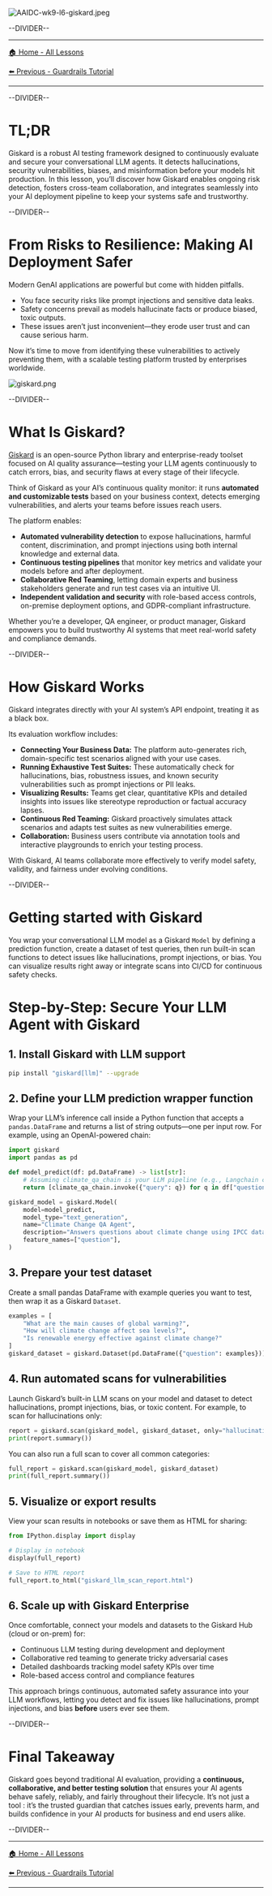 ![AAIDC-wk9-l6-giskard.jpeg](AAIDC-wk9-l6-giskard.jpeg)

--DIVIDER--

---

[🏠 Home - All Lessons](https://app.readytensor.ai/hubs/ready_tensor_certifications)

[⬅️ Previous - Guardrails Tutorial](https://app.readytensor.ai/publications/tiBt9Nevyqrw)

---

--DIVIDER--

# TL;DR

Giskard is a robust AI testing framework designed to continuously evaluate and secure your conversational LLM agents. It detects hallucinations, security vulnerabilities, biases, and misinformation before your models hit production. In this lesson, you’ll discover how Giskard enables ongoing risk detection, fosters cross-team collaboration, and integrates seamlessly into your AI deployment pipeline to keep your systems safe and trustworthy.

--DIVIDER--

# From Risks to Resilience: Making AI Deployment Safer

Modern GenAI applications are powerful but come with hidden pitfalls.

- You face security risks like prompt injections and sensitive data leaks.
- Safety concerns prevail as models hallucinate facts or produce biased, toxic outputs.
- These issues aren’t just inconvenient—they erode user trust and can cause serious harm.

Now it’s time to move from identifying these vulnerabilities to actively preventing them, with a scalable testing platform trusted by enterprises worldwide.

![giskard.png](giskard.png)

--DIVIDER--

# What Is Giskard?

[Giskard](https://giskard.ai) is an open-source Python library and enterprise-ready toolset focused on AI quality assurance—testing your LLM agents continuously to catch errors, bias, and security flaws at every stage of their lifecycle.

Think of Giskard as your AI’s continuous quality monitor: it runs **automated and customizable tests** based on your business context, detects emerging vulnerabilities, and alerts your teams before issues reach users.

The platform enables:

- **Automated vulnerability detection** to expose hallucinations, harmful content, discrimination, and prompt injections using both internal knowledge and external data.
- **Continuous testing pipelines** that monitor key metrics and validate your models before and after deployment.
- **Collaborative Red Teaming**, letting domain experts and business stakeholders generate and run test cases via an intuitive UI.
- **Independent validation and security** with role-based access controls, on-premise deployment options, and GDPR-compliant infrastructure.

Whether you’re a developer, QA engineer, or product manager, Giskard empowers you to build trustworthy AI systems that meet real-world safety and compliance demands.

--DIVIDER--

# How Giskard Works

Giskard integrates directly with your AI system’s API endpoint, treating it as a black box.

Its evaluation workflow includes:

- **Connecting Your Business Data:** The platform auto-generates rich, domain-specific test scenarios aligned with your use cases.
- **Running Exhaustive Test Suites:** These automatically check for hallucinations, bias, robustness issues, and known security vulnerabilities such as prompt injections or PII leaks.
- **Visualizing Results:** Teams get clear, quantitative KPIs and detailed insights into issues like stereotype reproduction or factual accuracy lapses.
- **Continuous Red Teaming:** Giskard proactively simulates attack scenarios and adapts test suites as new vulnerabilities emerge.
- **Collaboration:** Business users contribute via annotation tools and interactive playgrounds to enrich your testing process.

With Giskard, AI teams collaborate more effectively to verify model safety, validity, and fairness under evolving conditions.

--DIVIDER--

# Getting started with Giskard

You wrap your conversational LLM model as a Giskard `Model` by defining a prediction function, create a dataset of test queries, then run built-in scan functions to detect issues like hallucinations, prompt injections, or bias. You can visualize results right away or integrate scans into CI/CD for continuous safety checks.

# Step-by-Step: Secure Your LLM Agent with Giskard

## 1. Install Giskard with LLM support

```bash
pip install "giskard[llm]" --upgrade
```

## 2. Define your LLM prediction wrapper function

Wrap your LLM’s inference call inside a Python function that accepts a `pandas.DataFrame` and returns a list of string outputs—one per input row. For example, using an OpenAI-powered chain:

```python
import giskard
import pandas as pd

def model_predict(df: pd.DataFrame) -> list[str]:
    # Assuming climate_qa_chain is your LLM pipeline (e.g., Langchain chain)
    return [climate_qa_chain.invoke({"query": q}) for q in df["question"]]

giskard_model = giskard.Model(
    model=model_predict,
    model_type="text_generation",
    name="Climate Change QA Agent",
    description="Answers questions about climate change using IPCC data",
    feature_names=["question"],
)
```

## 3. Prepare your test dataset

Create a small pandas DataFrame with example queries you want to test, then wrap it as a Giskard `Dataset`.

```python
examples = [
    "What are the main causes of global warming?",
    "How will climate change affect sea levels?",
    "Is renewable energy effective against climate change?"
]
giskard_dataset = giskard.Dataset(pd.DataFrame({"question": examples}))
```

## 4. Run automated scans for vulnerabilities

Launch Giskard’s built-in LLM scans on your model and dataset to detect hallucinations, prompt injections, bias, or toxic content. For example, to scan for hallucinations only:

```python
report = giskard.scan(giskard_model, giskard_dataset, only="hallucination")
print(report.summary())
```

You can also run a full scan to cover all common categories:

```python
full_report = giskard.scan(giskard_model, giskard_dataset)
print(full_report.summary())
```

## 5. Visualize or export results

View your scan results in notebooks or save them as HTML for sharing:

```python
from IPython.display import display

# Display in notebook
display(full_report)

# Save to HTML report
full_report.to_html("giskard_llm_scan_report.html")
```

## 6. Scale up with Giskard Enterprise

Once comfortable, connect your models and datasets to the Giskard Hub (cloud or on-prem) for:

- Continuous LLM testing during development and deployment
- Collaborative red teaming to generate tricky adversarial cases
- Detailed dashboards tracking model safety KPIs over time
- Role-based access control and compliance features

This approach brings continuous, automated safety assurance into your LLM workflows, letting you detect and fix issues like hallucinations, prompt injections, and bias **before** users ever see them.

--DIVIDER--

# Final Takeaway

Giskard goes beyond traditional AI evaluation, providing a **continuous, collaborative, and better testing solution** that ensures your AI agents behave safely, reliably, and fairly throughout their lifecycle. It’s not just a tool : it’s the trusted guardian that catches issues early, prevents harm, and builds confidence in your AI products for business and end users alike.

--DIVIDER--

---

[🏠 Home - All Lessons](https://app.readytensor.ai/hubs/ready_tensor_certifications)

[⬅️ Previous - Guardrails Tutorial](https://app.readytensor.ai/publications/tiBt9Nevyqrw)

---

